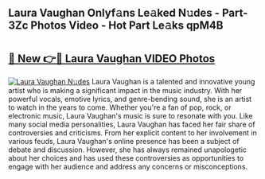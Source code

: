 ## Laura Vaughan Onlyf𝚊ns Le𝚊ked N𝚞des - Part-3Zc Photos Video - Hot Part Le𝚊ks qpM4B

# <h2><a href="http://ac42130.deff.icu/?id=Laura+Vaughan">🔗 New 👉🔴 Laura Vaughan VIDEO Photos</a></h2>

[![Laura Vaughan N𝚞des](https://i.imgur.com/rIISA9y.gif)](http://ac42130.deff.icu/?id=Laura+Vaughan)
Laura Vaughan is a talented and innovative young artist who is making a significant impact in the music industry. With her powerful vocals, emotive lyrics, and genre-bending sound, she is an artist to watch in the years to come. Whether you're a fan of pop, rock, or electronic music, Laura Vaughan's music is sure to resonate with you. Like many social media personalities, Laura Vaughan has faced her fair share of controversies and criticisms. From her explicit content to her involvement in various feuds, Laura Vaughan's online presence has been a subject of debate and discussion. However, she has always remained unapologetic about her choices and has used these controversies as opportunities to engage with her audience and address any concerns or misconceptions.
